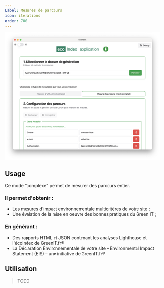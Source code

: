 ```yaml
---
Label: Mesures de parcours
icon: iterations
order: 700
---
```


![electron-app-json](../static/electron-app-json.png)

## Usage

Ce mode "complexe" permet de mesurer des parcours entier.

### Il permet d'obtenir :

- Les mesures d'impact environnementale multicritères de votre site ;
- Une évalation de la mise en oeuvre des bonnes pratiques du Green IT ;

### En générant :

- Des rapports HTML et JSON contenant les analyses Lighthouse et l'écoindex de GreenIT.fr®
- La Déclaration Environnementale de votre site – Environmental Impact Statement (EIS) – une initiative de GreenIT.fr®

## Utilisation

> TODO